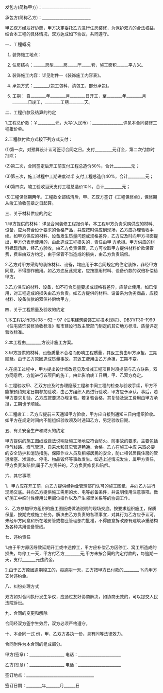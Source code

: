 
 


发包方(简称甲方)：_________________________


承包方(简称乙方)：_________________________


甲乙双方经友好协商，甲方决定委托乙方进行住房装修，为保护双方的合法权益，结合本工程的具体情况，双方达成如下协议，共同遵守。


一、工程概况


1. 装饰施工地点：


2. 住房结构：______房型_____房_____厅_____套，施工面积______平方米。


3. 装饰施工内容：详见附件一《装饰施工内容表》。


4. 承包方式：________(包工包料、清包工、部分承包)。


5. 工期： 自________年________月________日开工，至________年________月________日竣工，________工期________天。


二、工程价款及结算的约定


1.工程总价款：￥_________元，大写(人民币)：________________详见本合同装修工程报价单。


2.工程款付款方式按下列方式支付：


(1)第一次，对预算设计认可签订合同之日。支付_________元订金，第二次付款时扣除；


(2)第二次，合同签定后开工前支付工程总造价50%，合计_________元；


(3)第三次，施工过程中工期进度过半 支付工程总造价40%，合计_________元；


(4)第四次，竣工验收当天支付工程总造价10%，合计_________元；


(5)工程保修期两年。工程款全部结清后，甲、乙双方签订《工程保修单》，保修期从竣工验收签章之日起算。


三、关于材料供应的约定


1.甲方提供的材料：详见合同装修工程报价单。本工程甲方负责采购供应的材料、设备，应为符合设计要求的合格产品，并应按时供应到现场，乙方应办理验收手续。如甲方供应的材料、设备发生质量问题或规格差异，乙方应及时向甲方书面提出，甲方仍表示使用的，由此造成工程损失的，责任由甲 方承担。甲方供应的材料抵现场后，经乙方验收，由乙方负责保管，乙方可收取甲方提供材料价款保管费，费率由双方约定，由于保管不当造成的损失，由乙方负责赔偿。


2.乙方对甲方采购的装饰材料、设备，均应用于本合同规定的住宅装饰，非经甲方同意，不得挪作他用。如乙方违反此规定，应按挪用材料、设备价款的双倍补偿给甲方。


3.乙方供应的材料、设备，如不符合质量要求或规格有差异，应禁止使用。如已使用，对工程造成的损失由乙方负责。如乙方提供的材料、设备系为伪劣商品，应按材料、设备价款的双倍补偿给甲方。


四、关于工程质量及验收的约定


1.本工程执行DBJ08 – 62 – 97《住宅建筑装饰工程技术规程》、DB31/T30–1999《住宅装饰装修验收标准》和市建设行政主管部门制定的其它地方标准、质量评定验收标准。


2.本工程由________方设计施工方案。


3.甲方提供的材料、设备质量不合格而影响工程质量，其返工费由甲方承担，工期顺延。由于乙方原因造成质量事故，其返工费用由乙方承担，工期不变。


4.在施工过程中，甲方提出设计修改意见及增减工程项目时须提前与乙方联系，双方同意后，方能进行该项目的施工。由此影响竣工日期，甲、乙双方商定。


5.工程验收甲、乙双方应及时办理隐蔽工程和中间工程的检查与验收手续，甲方不能按预约规定日期参加验收，由乙方组织人员进行验收，甲方应予承认。事后，若甲方要求复验，乙方应按要求办理复验。若复验合格，其复验及返工费用由甲方承担，工期也予顺延。


6.工程竣工：乙方应提前三天通知甲方验收，甲方应自接到通知三日内组织验收。如甲方在规定时间内不能组织验收须及时通知乙方，另定验收日期。


五、有关安全生产和防火的约定


甲方提供的施工图纸或做法说明及施工场地应符合防火、防事故的要求，主要包括电气线路、煤气管道、自来水和其它管道畅通、合格。乙方在施工中应 采取必要的安全防护和消防措施，保障作业人员及相邻居民的安全，防止相邻居民住房的管道堵塞、渗漏水、停电、物品毁坏等事故发生。如遇上述情况发生，属甲方责任，甲方负责和赔偿;属于乙方责任的，乙方负责修复和赔偿。


六、其它事项


1、甲方应在开工前，向乙方提供经物业管理部门认可的施工图纸，并向乙方进行现场交底。并向乙方提供施工需用的水、电等必备条件，并说明使用注意事项。做好施工中临时性使用公用部位操作以及产生邻里关系等的协调工作。


2、乙方参加甲方组织的施工图纸或做法说明的现场交底。按要求组织施工，保质保量、按期完成施工任务，解决由乙方负责的各项事宜，对其行为乙方应予认可。未经甲方同意和所在地房管或物业管理部门批准，不得随意拆改原有建筑承重结构及各种共用设备管线。


七、违约责任


1.由于甲方原因导致延期开工或中途停工，甲方应补偿乙方因停工、窝工所造成的损失，每停工一天，甲方付乙方________元;甲方未按合同的约定付款的，每逾期一天，支付_______元违约金。


2.由于乙方原因逾期竣工的，每逾期一天，乙方按甲方已付款的________ %向甲方支付违约金。


八、纠纷处理方式


双方如对合同执行发生争议，应通过友好协商解决，如协商无效的，可以提交人民法院诉讼。


九、合同的变更和解除


合同经双方签字生效后，双方必须严格遵守。


十、本合同一式 份，甲、乙双方各执一份，具有同等法律效力。


合同附件为本合同的组成部分。


甲方(签章)：__________________         电话：______________________


乙方(签章)：__________________         电话：______________________


签订地点：___________________________________


签订日期：________年_______月______日
 


 

 
 
 
 
 
  


  
 

  


  


  
 
 
 
 

